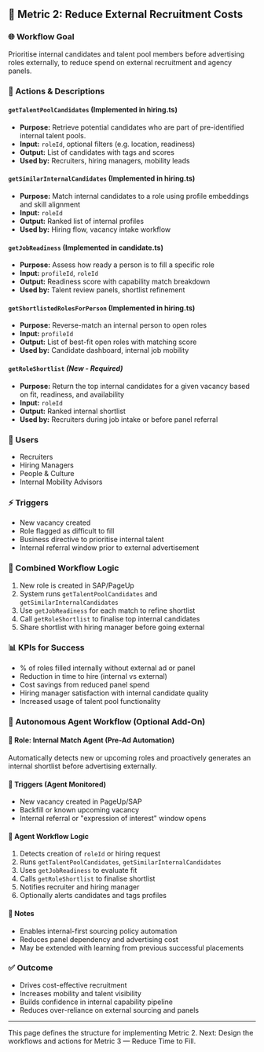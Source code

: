 ## 🎯 Metric 2: Reduce External Recruitment Costs

### 🌐 Workflow Goal

Prioritise internal candidates and talent pool members before advertising roles externally, to reduce spend on external recruitment and agency panels.

### 🧩 Actions & Descriptions

#### `getTalentPoolCandidates` (Implemented in hiring.ts)

* **Purpose:** Retrieve potential candidates who are part of pre-identified internal talent pools.
* **Input:** `roleId`, optional filters (e.g. location, readiness)
* **Output:** List of candidates with tags and scores
* **Used by:** Recruiters, hiring managers, mobility leads

#### `getSimilarInternalCandidates` (Implemented in hiring.ts)

* **Purpose:** Match internal candidates to a role using profile embeddings and skill alignment
* **Input:** `roleId`
* **Output:** Ranked list of internal profiles
* **Used by:** Hiring flow, vacancy intake workflow

#### `getJobReadiness` (Implemented in candidate.ts)

* **Purpose:** Assess how ready a person is to fill a specific role
* **Input:** `profileId`, `roleId`
* **Output:** Readiness score with capability match breakdown
* **Used by:** Talent review panels, shortlist refinement

#### `getShortlistedRolesForPerson` (Implemented in hiring.ts)

* **Purpose:** Reverse-match an internal person to open roles
* **Input:** `profileId`
* **Output:** List of best-fit open roles with matching score
* **Used by:** Candidate dashboard, internal job mobility

#### `getRoleShortlist` *(New - Required)*

* **Purpose:** Return the top internal candidates for a given vacancy based on fit, readiness, and availability
* **Input:** `roleId`
* **Output:** Ranked internal shortlist
* **Used by:** Recruiters during job intake or before panel referral

### 👥 Users

* Recruiters
* Hiring Managers
* People & Culture
* Internal Mobility Advisors

### ⚡ Triggers

* New vacancy created
* Role flagged as difficult to fill
* Business directive to prioritise internal talent
* Internal referral window prior to external advertisement

### 🔗 Combined Workflow Logic

1. New role is created in SAP/PageUp
2. System runs `getTalentPoolCandidates` and `getSimilarInternalCandidates`
3. Use `getJobReadiness` for each match to refine shortlist
4. Call `getRoleShortlist` to finalise top internal candidates
5. Share shortlist with hiring manager before going external

### 📊 KPIs for Success

* % of roles filled internally without external ad or panel
* Reduction in time to hire (internal vs external)
* Cost savings from reduced panel spend
* Hiring manager satisfaction with internal candidate quality
* Increased usage of talent pool functionality

### 🤖 Autonomous Agent Workflow (Optional Add-On)

#### 🎯 Role: Internal Match Agent (Pre-Ad Automation)

Automatically detects new or upcoming roles and proactively generates an internal shortlist before advertising externally.

#### 🧠 Triggers (Agent Monitored)

* New vacancy created in PageUp/SAP
* Backfill or known upcoming vacancy
* Internal referral or "expression of interest" window opens

#### 🔄 Agent Workflow Logic

1. Detects creation of `roleId` or hiring request
2. Runs `getTalentPoolCandidates`, `getSimilarInternalCandidates`
3. Uses `getJobReadiness` to evaluate fit
4. Calls `getRoleShortlist` to finalise shortlist
5. Notifies recruiter and hiring manager
6. Optionally alerts candidates and tags profiles

#### 📌 Notes

* Enables internal-first sourcing policy automation
* Reduces panel dependency and advertising cost
* May be extended with learning from previous successful placements

### ✅ Outcome

* Drives cost-effective recruitment
* Increases mobility and talent visibility
* Builds confidence in internal capability pipeline
* Reduces over-reliance on external sourcing and panels

---

This page defines the structure for implementing Metric 2. Next: Design the workflows and actions for Metric 3 — Reduce Time to Fill.
